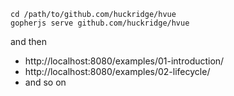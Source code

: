 ```
cd /path/to/github.com/huckridge/hvue
gopherjs serve github.com/huckridge/hvue
```
and then
- http://localhost:8080/examples/01-introduction/
- http://localhost:8080/examples/02-lifecycle/
- and so on

